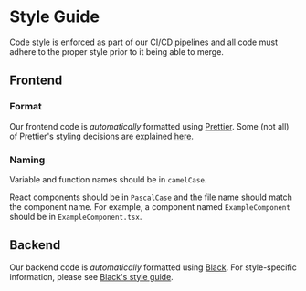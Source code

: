 # Style Guide

Code style is enforced as part of our CI/CD pipelines and all code must adhere to the proper style prior to it being able to merge.

## Frontend

### Format

Our frontend code is *automatically* formatted using [Prettier](https://prettier.io/). Some (not all) of Prettier's styling decisions are explained [here](https://prettier.io/docs/en/rationale.html).

### Naming

Variable and function names should be in `camelCase`.

React components should be in `PascalCase` and the file name should match the component name. For example, a component named `ExampleComponent` should be in `ExampleComponent.tsx`.

## Backend

Our backend code is *automatically* formatted using [Black](https://github.com/psf/black). For style-specific information, please see [Black's style guide](https://github.com/psf/black/blob/master/docs/the_black_code_style.md).